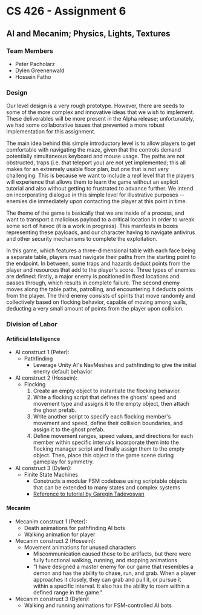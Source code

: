 # CS 426 - Assignment 6

## AI and Mecanim; Physics, Lights, Textures

### Team Members

- Peter Pacholarz
- Dylen Greenenwald
- Hossein Fatho

### Design

Our level design is a very rough prototype. However, there are seeds to some of the more complex and innovative ideas that we wish to implement. These deliverables will be more present in the Alpha release; unfortunately, we had some collaborative issues that prevented a more robust implementation for this assignment.

The main idea behind this simple introductory level is to allow players to get comfortable with navigating the maze, given that the controls demand potentially simultaneous keyboard and mouse usage. The paths are not obstructed, traps (i.e. that teleport you) are not yet implemented; this all makes for an extremely usable floor plan, but one that is not very challenging. This is because we want to include a *real* level that the players will experience that allows them to learn the game without an explicit tutorial and also without getting to frustrated to advance further. We intend on incorporating dialogue in this simple level for illustrative purposes -- enemies die immediately upon contacting the player at this point in time.

The theme of the game is basically that we are inside of a process, and want to transport a malicious payload to a critical location in order to wreak some sort of havoc (it is a work in progress). This manifests in boxes representing these payloads, and our character having to navigate antivirus and other security mechanisms to complete the exploitation.

 In this game, which features a three-dimensional table with each face being a separate table, players must navigate
 their paths from the starting point to the endpoint. In between, some traps and hazards deduct points from the player 
and resources that add to the player's score.
Three types of enemies are defined: 
firstly, a major enemy is positioned in fixed locations and passes through, which results in complete failure.
The second enemy moves along the table paths, patrolling, and encountering it deducts points from the player.
The third enemy consists of spirits that move randomly and collectively based on flocking behavior, capable of moving among walls,
deducting a very small amount of points from the player upon collision.

### Division of Labor

#### Artificial Intelligence

- AI construct 1 (Peter):
  - Pathfinding
    - Leverage Unity AI's NavMeshes and pathfinding to give the initial enemy default behavior
- AI construct 2 (Hossein):
  - Flocking
    1. Create an empty object to instantiate the flocking behavior.
    2. Write a flocking script that defines the ghosts' speed and movement type and assigns it to the empty object, then attach the ghost prefab.
    3. Write another script to specify each flocking member's movement and speed, define their collision boundaries, and assign it to the ghost prefab.
    4. Define movement ranges, speed values, and directions for each member within specific intervals incorporate them into the flocking manager script and finally assign them to the empty object. Then, place this object in the game scene during gameplay for symmetry.
- AI construct 3 (Dylen):
  - Finite State Machines
    - Constructs a modular FSM codebase using scriptable objects that can be extended to many states and complex systems
    - [Reference to tutorial by Garegin Tadevosyan](https://www.toptal.com/unity-unity3d/unity-ai-development-finite-state-machine-tutorial)

#### Mecanim

- Mecanim construct 1 (Peter):
  - Death animations for pathfinding AI bots
  - Walking animation for player
- Mecanim construct 2 (Hossein):
  - Movement animations for unused characters
    - Miscommunication caused these to be artifacts, but there were fully functional walking, running, and stopping animations
    - "I have designed a master enemy for our game that resembles a demon and has the ability to chase, run, and grab.
      When a player approaches it closely, they can grab and pull it, or pursue it within a specific interval. 
      It also has the ability to roam within a defined range in the game."
- Mecanim construct 3 (Dylen):
  - Walking and running animations for FSM-controlled AI bots